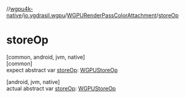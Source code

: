 //[wgpu4k-native](../../../index.md)/[io.ygdrasil.wgpu](../index.md)/[WGPURenderPassColorAttachment](index.md)/[storeOp](store-op.md)

# storeOp

[common, android, jvm, native]\
[common]\
expect abstract var [storeOp](store-op.md): [WGPUStoreOp](../-w-g-p-u-store-op/index.md)

[android, jvm, native]\
actual abstract var [storeOp](store-op.md): [WGPUStoreOp](../-w-g-p-u-store-op/index.md)